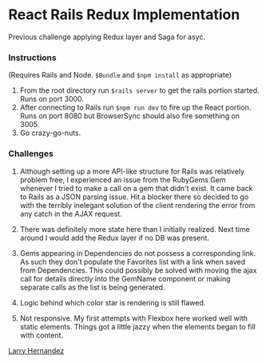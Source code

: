 # React Rails Redux Implementation

Previous challenge applying Redux layer and Saga for asyc. 

### Instructions
(Requires Rails and Node. ``` $Bundle ``` and ```$npm install``` 
as appropriate)

1. From the root directory run 
    ``` $rails server ```
    to get the rails portion started. Runs on port 3000.
2. After connecting to Rails run 
    ``` $npm run dev ```
    to fire up the React portion. Runs on port 8080 but BrowserSync should also fire something on 3005.
3. Go crazy-go-nuts.

### Challenges

1. Although setting up a more API-like structure for Rails was relatively
problem free, I experienced an issue from the RubyGems Gem whenever 
I tried to make a call on a gem that didn't exist. It came back to 
Rails as a JSON parsing issue. Hit a blocker there so decided to go 
with the terribly inelegant solution of the client rendering the error
from any catch in the AJAX request.

2. There was definitely more state here than I initially realized. Next 
time around I would add the Redux layer if no DB was present.

3. Gems appearing in Dependencies do not possess a corresponding link.
As such they don't populate the Favorites list with a link when saved 
from Dependencies. This could possibly be solved with moving the ajax 
call for details directly into the GemName component or making separate 
calls as the list is being generated.

3. Logic behind which color star is rendering is still flawed. 

4. Not responsive. My first attempts with Flexbox here worked well with 
static elements. Things got a little jazzy when the elements began to 
fill with content. 

[Larry Hernandez](http://larryh.win)
